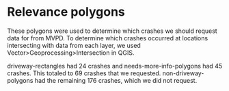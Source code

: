 # Relevance polygons

These polygons were used to determine which crashes we should request data for from MVPD. To determine which crashes occurred at locations intersecting with data from each layer, we used Vector>Geoprocessing>Intersection in QGIS.

driveway-rectangles had 24 crashes and needs-more-info-polygons had 45 crashes. This totaled to 69 crashes that we requested. non-driveway-polygons had the remaining 176 crashes, which we did not request.
